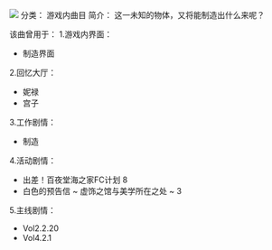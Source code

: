 ![](//static.kivo.wiki/images/music/cover/8dM2AQ2zEaFpPTGUh0X93leFOPvWurc6.jpg)
分类： 游戏内曲目
简介：
这一未知的物体，又将能制造出什么来呢？

该曲曾用于：
1.游戏内界面：
 - 制造界面

2.回忆大厅：
 - 妮禄
 - 宫子

3.工作剧情：
 - 制造

4.活动剧情：
 - 出差！百夜堂海之家FC计划 8
 - 白色的预告信 ~ 虚饰之馆与美学所在之处 ~ 3

5.主线剧情：
 - Vol2.2.20
 - Vol4.2.1
